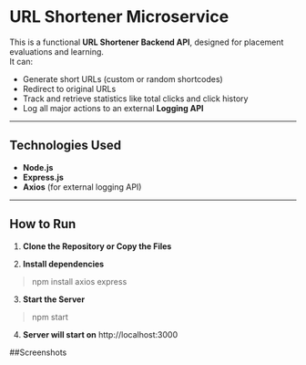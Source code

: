 # URL Shortener Microservice 

This is a functional **URL Shortener Backend API**, designed for placement evaluations and learning.  
It can:

- Generate short URLs (custom or random shortcodes)
- Redirect to original URLs
- Track and retrieve statistics like total clicks and click history
- Log all major actions to an external **Logging API**

---

## Technologies Used

- **Node.js**
- **Express.js**
- **Axios** (for external logging API)

---

## How to Run

1. **Clone the Repository or Copy the Files**

2. **Install dependencies**
> npm install axios express
3. **Start the Server**
> npm start
4.  **Server will start on**
   http://localhost:3000

##Screenshots


